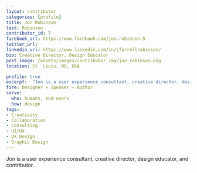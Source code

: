 ```yaml
---
layout: contributor
categories: [profile]
title: Jon Robinson
last: Robinson
contributor_id: 7
facebook_url: https://www.facebook.com/jon.robinson.5
twitter_url: 
linkedin_url: https://www.linkedin.com/in/jfarrellrobinson/
bio: Creative Director, Design Educator
post_image: /assets/images/contributor_img/jon_robinson.png
location: St. Louis, MO, USA

profile: true
excerpt:  "Jon is a user experience consultant, creative director, design educator, and contributor. Career Path: Designer + Speaker + Author"
fire: Designer + Speaker + Author
serve:
  who: humans, end-users
  how: design
tags:
- Creativity
- Collaboration
- Consulting
- UI/UX
- UX Design
- Graphic Design
---
```


Jon is a user experience consultant, creative director, design educator, and contributor. 